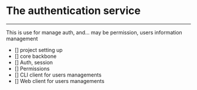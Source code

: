 # The authentication service
-----

This is use for manage auth, and... may be permission, users information management

- [] project setting up
- [] core backbone
- [] Auth, session
- [] Permissions
- [] CLI client for users managements
- [] Web client for users managements
